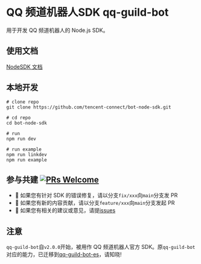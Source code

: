 # QQ 频道机器人SDK qq-guild-bot

用于开发 QQ 频道机器人的 Node.js SDK。

## 使用文档

[NodeSDK 文档](https://bot.q.qq.com/wiki/develop/nodesdk/)

## 本地开发

```shell
# clone repo
git clone https://github.com/tencent-connect/bot-node-sdk.git

# cd repo
cd bot-node-sdk

# run
npm run dev

# run example
npm run linkdev
npm run example
```

## 参与共建 [![PRs Welcome](https://img.shields.io/badge/PRs-welcome-brightgreen.svg?style=flat-square)](http://makeapullrequest.com)

- 👏 如果您有针对 SDK 的错误修复，请以分支`fix/xxx`向`main`分支发 PR
- 👏 如果您有新的内容贡献，请以分支`feature/xxx`向`main`分支发起 PR
- 👏 如果您有相关的建议或意见，请提[issues](https://github.com/tencent-connect/bot-node-sdk/issues)

## 注意

`qq-guild-bot`自`v2.0.0`开始，被用作 QQ 频道机器人官方 SDK。原`qq-guild-bot`对应的能力，已迁移到[qq-guild-bot-es](https://www.npmjs.com/package/qq-guild-bot-es)，请知晓!

